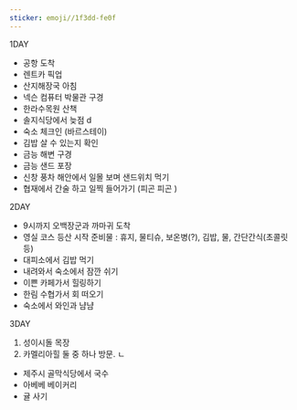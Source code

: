 ```yaml
---
sticker: emoji//1f3dd-fe0f
---
```

1DAY 

- 공항 도착 
- 렌트카 픽업 
- 산지해장국 아침 
- 넥슨 컴퓨터 박물관 구경 
- 한라수목원 산책
- 솔지식당에서 늦점 
  d
- 숙소 체크인 (바르스테이)
- 김밥 살 수 있는지 확인 
- 금능 해변 구경 
- 금능 샌드 포장 
- 신창 풍차 해안에서 일몰 보며 샌드위치 먹기 
- 협재에서 간술 하고 일찍 들어가기 (피곤 피곤 )

2DAY
- 9시까지 오백장군과 까마귀 도착
- 영실 코스 등산 시작
  준비물 : 휴지, 물티슈, 보온병(?), 김밥, 물, 간단간식(초콜릿 등)
- 대피소에서 김밥 먹기 
- 내려와서 숙소에서 잠깐 쉬기 
- 이쁜 카페가서 힐링하기 
- 한림 수협가서 회 떠오기 
- 숙소에서 와인과 냠냠 

3DAY

1. 성이시돌 목장
2. 카멜리아힐 
 둘 중 하나 방문. ㄴ
- 제주시 골막식당에서 국수 
- 아베베 베이커리 
- 귤 사기 